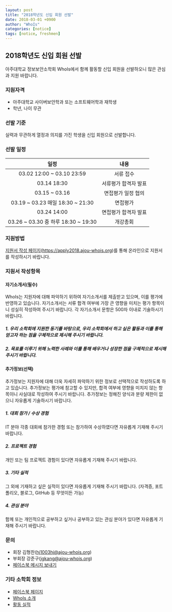 ```yaml
---
layout: post
title: "2018학년도 신입 회원 선발"
date: 2018-03-01 +0900
author: "WhoIs"
categories: [notice]
tags: [notice, freshmen]
---
```


## 2018학년도 신입 회원 선발
아주대학교 정보보안소학회 WhoIs에서 함께 활동할 신입 회원을 선발하오니 많은 관심과 지원 바랍니다.

### 지원자격
* 아주대학교 사이버보안학과 또는 소프트웨어학과 재학생
* 학년, 나이 무관

### 선발 기준
실력과 무관하게 열정과 의지를 가진 학생을 신입 회원으로 선발합니다.

### 선발 일정

| 일정 | 내용 |
|:-:|:-:|
| 03.02 12:00 ~ 03.10 23:59 | 서류 접수 |
| 03.14 18:30 | 서류평가 합격자 발표 |
| 03.15 ~ 03.16 | 면접평가 일정 협의 |
| 03.19 ~ 03.23 매일 18:30 ~ 21:30 | 면접평가 |
| 03.24 14:00 | 면접평가 합격자 발표 |
| 03.26 ~ 03.30 중 하루 18:30 ~ 19:30 | 개강총회 |

### 지원방법
[지원서 작성 페이지](https://apply2018.ajou-whois.org)(https://apply2018.ajou-whois.org)를 통해 온라인으로 지원서를 작성하시기 바랍니다.

### 지원서 작성항목

#### 자기소개서(필수)
WhoIs는 지원자에 대해 파악하기 위하여 자기소개서를 제출받고 있으며, 이를 평가에 반영하고 있습니다.
자기소개서는 서류 합격 여부에 가장 큰 영향을 미치는 평가 항목이니 성실히 작성하여 주시기 바랍니다.
각 자기소개서 문항은 500자 이내로 기술하시기 바랍니다.

##### 1. 우리 소학회에 지원한 동기를 바탕으로, 우리 소학회에서 하고 싶은 활동과 이를 통해 얻고자 하는 점을 구체적으로 제시해 주시기 바랍니다.

##### 2. 목표를 이루기 위해 노력한 사례와 이를 통해 배우거나 성장한 점을 구체적으로 제시해 주시기 바랍니다.

#### 추가정보(선택)
추가정보는 지원자에 대해 더욱 자세히 파악하기 위한 정보로 선택적으로 작성하도록 하고 있습니다.
추가정보는 평가에 참고할 수 있지만, 합격 여부에 영향을 미치지 않는 항목이니 사실대로 작성하여 주시기 바랍니다.
추가정보는 정해진 양식과 분량 제한이 없으니 자유롭게 기술하시기 바랍니다.

##### 1. 대회 참가 / 수상 경험
IT 분야 각종 대회에 참가한 경험 또는 참가하여 수상하였다면 자유롭게 기재해 주시기 바랍니다.

##### 2. 프로젝트 경험
개인 또는 팀 프로젝트 경험이 있다면 자유롭게 기재해 주시기 바랍니다.

##### 3. 기타 실적
그 외에 기재하고 싶은 실적이 있다면 자유롭게 기재해 주시기 바랍니다.
(자격증, 포트폴리오, 블로그, GitHub 등 무엇이든 가능)

##### 4. 관심 분야
함께 또는 개인적으로 공부하고 싶거나 공부하고 있는 관심 분야가 있다면 자유롭게 기재해 주시기 바랍니다.

### 문의
* 회장 김형찬(hj1003hj@ajou-whois.org)
* 부회장 강준구(jgkang@ajou-whois.org)
* [페이스북 메시지 보내기](https://m.me/ajou-whois)

### 기타 소학회 정보
* [페이스북 페이지](https://fb.com/ajou-whois)
* [WhoIs 소개](https://blog.ajou-whois.org/about/)
* [활동 실적](https://blog.ajou-whois.org/achievement/)
